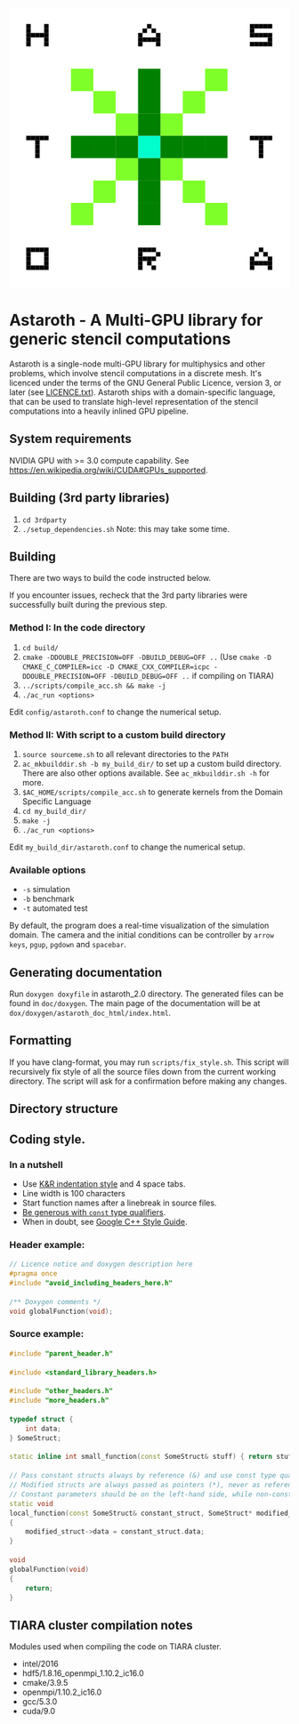![astaroth_logo](./doc/astaroth_logo.svg "Astaroth Sigil")

# Astaroth - A Multi-GPU library for generic stencil computations

Astaroth is a single-node multi-GPU library for multiphysics and other problems, which involve stencil computations in a discrete mesh. It's licenced under the terms of the GNU General Public Licence, version 3, or later (see [LICENCE.txt](https://bitbucket.org/miikkavaisala/astaroth-code/src/master/astaroth_2.0/LICENCE.txt)). Astaroth ships with a domain-specific language, that can be used to translate high-level representation of the stencil computations into a heavily inlined GPU pipeline.

## System requirements

NVIDIA GPU with >= 3.0 compute capability. See https://en.wikipedia.org/wiki/CUDA#GPUs_supported.

## Building (3rd party libraries)

1. `cd 3rdparty`
1. `./setup_dependencies.sh` Note: this may take some time.

## Building 

There are two ways to build the code instructed below. 

If you encounter issues, recheck that the 3rd party libraries were successfully built during the previous step.

### Method I: In the code directory

1. `cd build/`
1. `cmake -DDOUBLE_PRECISION=OFF -DBUILD_DEBUG=OFF ..` (Use `cmake -D CMAKE_C_COMPILER=icc -D CMAKE_CXX_COMPILER=icpc -DDOUBLE_PRECISION=OFF -DBUILD_DEBUG=OFF ..` if compiling on TIARA)
1. `../scripts/compile_acc.sh && make -j`
1. `./ac_run <options>`

Edit `config/astaroth.conf` to change the numerical setup. 

### Method II: With script to a custom build directory

1. `source sourceme.sh` to all relevant directories to the `PATH`
1. `ac_mkbuilddir.sh -b my_build_dir/` to set up a custom build directory. There are also other options available. See `ac_mkbuilddir.sh -h` for more. 
1. `$AC_HOME/scripts/compile_acc.sh` to generate kernels from the Domain Specific Language 
1. `cd my_build_dir/` 
1. `make -j`
1. `./ac_run <options>`

Edit `my_build_dir/astaroth.conf` to change the numerical setup. 

### Available options

- `-s` simulation
- `-b` benchmark
- `-t` automated test 

By default, the program does a real-time visualization of the simulation domain. The camera and the initial conditions can be controller by `arrow keys`, `pgup`, `pgdown` and `spacebar`.

## Generating documentation

Run `doxygen doxyfile` in astaroth_2.0 directory. The generated files can be found in `doc/doxygen`. The main page of the documentation will be at `dox/doxygen/astaroth_doc_html/index.html`.

## Formatting

If you have clang-format, you may run `scripts/fix_style.sh`. This script will recursively fix style of all the source files down from the current working directory. The script will ask for a confirmation before making any changes. 

## Directory structure

## Coding style.

### In a nutshell
- Use [K&R indentation style](https://en.wikipedia.org/wiki/Indentation_style#K&R_style) and 4 space tabs. 
- Line width is 100 characters
- Start function names after a linebreak in source files. 
- [Be generous with `const` type qualifiers](https://isocpp.org/wiki/faq/const-correctness). 
- When in doubt, see [Google C++ Style Guide](https://google.github.io/styleguide/cppguide.html).

### Header example:
```cpp
// Licence notice and doxygen description here
#pragma once
#include "avoid_including_headers_here.h"

/** Doxygen comments */
void globalFunction(void);
```


### Source example:
```cpp
#include "parent_header.h"

#include <standard_library_headers.h>

#include "other_headers.h"
#include "more_headers.h"

typedef struct {
	int data;
} SomeStruct;

static inline int small_function(const SomeStruct& stuff) { return stuff.data; }

// Pass constant structs always by reference (&) and use const type qualifier.
// Modified structs are always passed as pointers (*), never as references.
// Constant parameters should be on the left-hand side, while non-consts go to the right.
static void
local_function(const SomeStruct& constant_struct, SomeStruct* modified_struct)
{
	modified_struct->data = constant_struct.data;
}

void
globalFunction(void)
{
	return;
}
```
## TIARA cluster compilation notes

Modules used when compiling the code on TIARA cluster. 

  * intel/2016                         
  * hdf5/1.8.16_openmpi_1.10.2_ic16.0   
  * cmake/3.9.5
  * openmpi/1.10.2_ic16.0               
  * gcc/5.3.0
  * cuda/9.0

